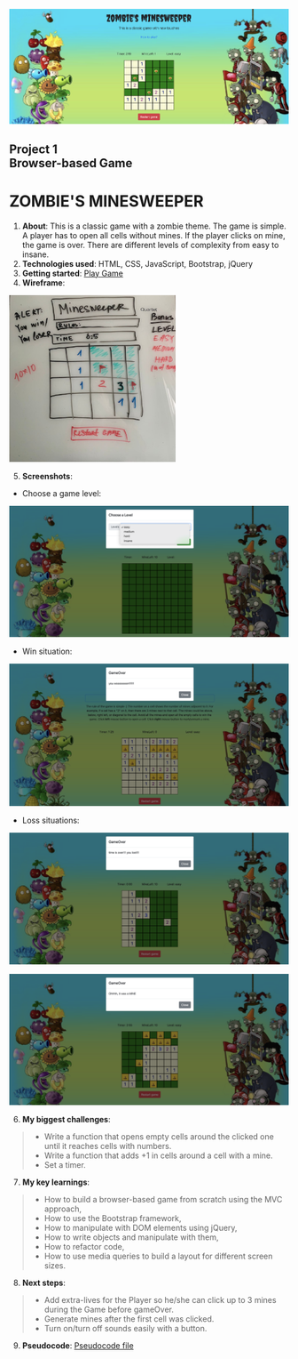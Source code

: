![Game image](img/MainScreen.png)

## Project 1 <br> Browser-based Game

# **ZOMBIE'S MINESWEEPER**

1. **About**: This is a classic game with a zombie theme. The game is simple. A player has to open all cells without mines. If the player clicks on mine, the game is over. There are different levels of complexity from easy to insane.
2. **Technologies used**: HTML, CSS, JavaScript, Bootstrap, jQuery
3. **Getting started**: [Play Game](https://annabaranova.github.io/minesweeper_game/)
4. **Wireframe**: 

<img src="img/WireFrame.jpg" width="300" height="300">

5. **Screenshots**:

* Choose a game level: 

![Choose Level](img/chooseLevel.png)

* Win situation:

![Player win](img/winOver.png)

* Loss situations:

![Loss Time Over](img/timeOver.png)

![Loss Find Mine](img/mineOver.png)

6. **My biggest challenges**:

> * Write a function that opens empty cells around the clicked one until it reaches cells with numbers.
> * Write a function that adds +1 in cells around a cell with a mine.
> * Set a timer.

7. **My key learnings**:

> * How to build a browser-based game from scratch using the MVC approach,
> * How to use the Bootstrap framework,
> * How to manipulate with DOM elements using jQuery,
> * How to write objects and manipulate with them,
> * How to refactor code,
> * How to use media queries to build a layout for different screen sizes.

8. **Next steps**: 

> * Add extra-lives for the Player so he/she can click up to 3 mines during the Game before gameOver.
> * Generate mines after the first cell was clicked.
> * Turn on/turn off sounds easily with a button.

9. **Pseudocode**: [Pseudocode file](pseudocode.md)